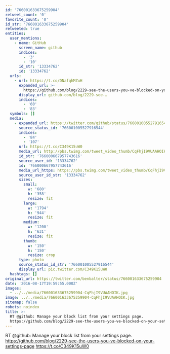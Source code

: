 ```yaml
---
id: '766001633675259904'
retweet_count: '0'
favorite_count: '0'
id_str: '766001633675259904'
retweeted: true
entities:
  user_mentions:
    - name: GitHub
      screen_name: github
      indices:
        - '3'
        - '10'
      id_str: '13334762'
      id: '13334762'
  urls:
    - url: https://t.co/DNafqhMZuH
      expanded_url: >-
        https://github.com/blog/2229-see-the-users-you-ve-blocked-on-your-settings-page
      display_url: github.com/blog/2229-see-…
      indices:
        - '60'
        - '83'
  symbols: []
  media:
    - expanded_url: https://twitter.com/github/status/766001005527916544/photo/1
      source_status_id: '766001005527916544'
      indices:
        - '84'
        - '107'
      url: https://t.co/C349K15uW0
      media_url: http://pbs.twimg.com/tweet_video_thumb/CqFhjI9VUAAHOIK.jpg
      id_str: '766000667957743616'
      source_user_id: '13334762'
      id: '766000667957743616'
      media_url_https: https://pbs.twimg.com/tweet_video_thumb/CqFhjI9VUAAHOIK.jpg
      source_user_id_str: '13334762'
      sizes:
        small:
          w: '680'
          h: '358'
          resize: fit
        large:
          w: '1794'
          h: '944'
          resize: fit
        medium:
          w: '1200'
          h: '631'
          resize: fit
        thumb:
          w: '150'
          h: '150'
          resize: crop
      type: photo
      source_status_id_str: '766001005527916544'
      display_url: pic.twitter.com/C349K15uW0
  hashtags: []
original_url: https://twitter.com/benbalter/status/766001633675259904
date: '2016-08-17T19:59:55.000Z'
images:
  - ../../media/766001633675259904-CqFhjI9VUAAHOIK.jpg
image: ../../media/766001633675259904-CqFhjI9VUAAHOIK.jpg
sitemap: false
robots: noindex
title: >-
  RT @github: Manage your block list from your settings page.
  https://github.com/blog/2229-see-the-users-you-ve-blocked-on-your-settings-page…
---
```


RT @github: Manage your block list from your settings page. https://github.com/blog/2229-see-the-users-you-ve-blocked-on-your-settings-page https://t.co/C349K15uW0
